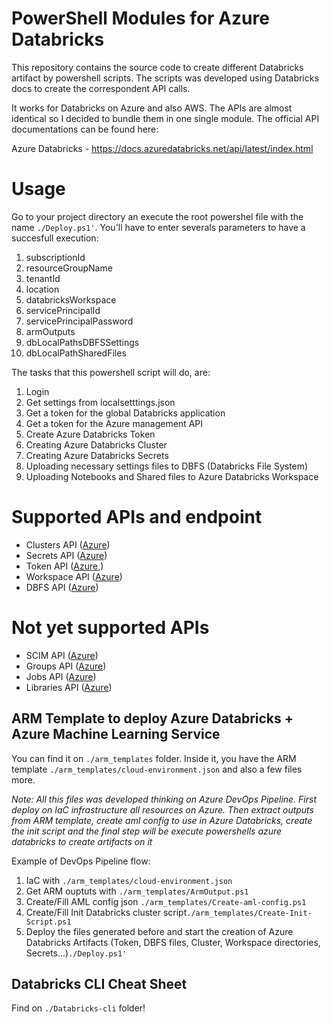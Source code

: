 # PowerShell Modules for Azure Databricks

This repository contains the source code to create different Databricks artifact by powershell scripts. The scripts was developed using Databricks docs to create the correspondent API calls.

It works for Databricks on Azure and also AWS. The APIs are almost identical so I decided to bundle them in one single module. The official API documentations can be found here:

Azure Databricks - https://docs.azuredatabricks.net/api/latest/index.html

# Usage
Go to your project directory an execute the root powershel file with the name `./Deploy.ps1'`. You'll have to enter severals parameters to have a succesfull execution:

1. subscriptionId
2. resourceGroupName
3. tenantId
4. location
5. databricksWorkspace
6. servicePrincipalId
7. servicePrincipalPassword
8. armOutputs
9. dbLocalPathsDBFSSettings
10. dbLocalPathSharedFiles

The tasks that this powershell script will do, are:

1. Login
2. Get settings from localsetttings.json
3. Get a token for the global Databricks application
4. Get a token for the Azure management API
5. Create Azure Databricks Token
6. Creating Azure Databricks Cluster
7. Creating Azure Databricks Secrets
8. Uploading necessary settings files to DBFS (Databricks File System)
9. Uploading Notebooks and Shared files to Azure Databricks Workspace

# Supported APIs and endpoint
- Clusters API ([Azure](https://docs.azuredatabricks.net/api/latest/clusters.html))
- Secrets API ([Azure](https://docs.azuredatabricks.net/api/latest/secrets.html))
- Token API ([Azure](https://docs.azuredatabricks.net/api/latest/tokens.html),)
- Workspace API ([Azure](https://docs.azuredatabricks.net/api/latest/workspace.html))
- DBFS API ([Azure](https://docs.azuredatabricks.net/api/latest/dbfs.html))

# Not yet supported APIs
- SCIM API ([Azure](https://docs.azuredatabricks.net/api/latest/scim.html))
- Groups API ([Azure](https://docs.azuredatabricks.net/api/latest/groups.html))
- Jobs API ([Azure](https://docs.azuredatabricks.net/api/latest/jobs.html))
- Libraries API ([Azure](https://docs.azuredatabricks.net/api/latest/libraries.html))

## ARM Template to deploy Azure Databricks + Azure Machine Learning Service
You can find it on `./arm_templates` folder. Inside it, you have the ARM template `./arm_templates/cloud-environment.json` and also a few files more. 

*Note: All this files was developed thinking on Azure DevOps Pipeline. First deploy on IaC infrastructure all resources on Azure.
Then extract outputs from ARM template, create aml config to use in Azure Databricks, create the init script and the final step will be execute powershells azure databricks to create artifacts on it* 

Example of DevOps Pipeline flow:

1. IaC with `./arm_templates/cloud-environment.json`
2. Get ARM ouptuts with `./arm_templates/ArmOutput.ps1`
2. Create/Fill AML config json `./arm_templates/Create-aml-config.ps1`
3. Create/Fill Init Databricks cluster script`./arm_templates/Create-Init-Script.ps1`
4. Deploy the files generated before and start the creation of Azure Databricks Artifacts (Token, DBFS files, Cluster, Workspace directories, Secrets...)`./Deploy.ps1'`

## Databricks CLI Cheat Sheet
Find on `./Databricks-cli` folder!